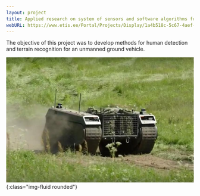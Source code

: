```yaml
---
layout: project
title: Applied research on system of sensors and software algorithms for safety and driver assistance on remotely operated ground vehicles for off-road applications
webURL: https://www.etis.ee/Portal/Projects/Display/1a4b518c-5c67-4aef-8f65-9816c251c4ea?lang=ENG
---
```


The objective of this project was to develop methods for human detection and terrain recognition for an unmanned ground vehicle.

![Milrem unmanned ground vehicle](/images/projects/milrem.jpg){:class="img-fluid rounded"}
